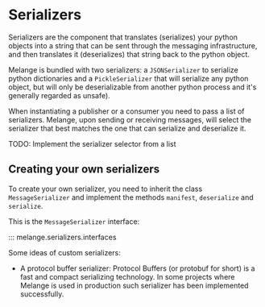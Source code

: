 # Serializers

Serializers are the component that translates (serializes) your python objects into a
string that can be sent through the messaging infrastructure, and then
translates it (deserializes) that string back to the python object.

Melange is bundled with two serializers: a `JSONSerializer` to
serialize python dictionaries and a `PickleSerializer` that will
serialize any python object, but will only be deserializable from
another python process and it's generally regarded as unsafe).

When instantiating a publisher or a consumer you need to pass a list
of serializers. Melange, upon sending or receiving messages, will
select the serializer that best matches the one that can serialize and
deserialize it.

TODO: Implement the serializer selector from a list

## Creating your own serializers

To create your own serializer, you need to inherit the class
`MessageSerializer` and implement the methods `manifest`, `deserialize`
and `serialize`.

This is the `MessageSerializer` interface:

::: melange.serializers.interfaces

Some ideas of custom serializers:

* A protocol buffer serializer: Protocol Buffers (or protobuf for short)
is a fast and compact serializing technology. In some projects where Melange
  is used in production such serializer has been implemented successfully.
